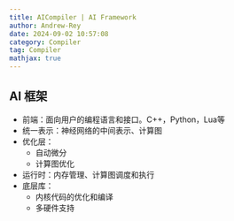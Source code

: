 ```yaml
---
title: AICompiler | AI Framework
author: Andrew-Rey
date: 2024-09-02 10:57:08
category: Compiler
tag: Compiler
mathjax: true
---
```



## AI 框架

- 前端：面向用户的编程语言和接口。C++，Python，Lua等
- 统一表示：神经网络的中间表示、计算图
- 优化层：
  - 自动微分
  - 计算图优化
- 运行时：内存管理、计算图调度和执行
- 底层库：
  - 内核代码的优化和编译
  - 多硬件支持


